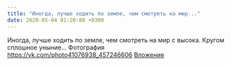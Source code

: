 ```yaml
---
title: "Иногда, лучше ходить по земле, чем смотреть на мир..."
date: 2020-05-04 01:20:00 +0300
---
```


Иногда, лучше ходить по земле, чем смотреть на мир с высока. Кругом сплошное уныние...
Фотография
<a class="vk-attach" href="https://vk.com/photo41076938_457246606">https://vk.com/photo41076938_457246606</a>
<a class="vk-attach" href="https://vk.com/photo41076938_457246606">Вложение</a>

